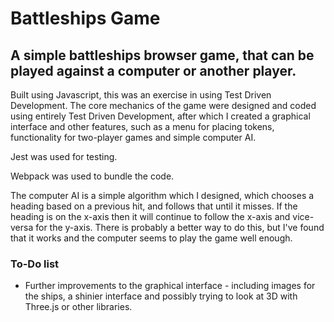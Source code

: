 # Battleships Game

## A simple battleships browser game, that can be played against a computer or another player.

Built using Javascript, this was an exercise in using Test Driven Development. The core mechanics of the game were designed and coded using entirely Test Driven Development, after which I created a graphical interface and other features, such as a menu for placing tokens, functionality for two-player games and simple computer AI.

Jest was used for testing.

Webpack was used to bundle the code.

The computer AI is a simple algorithm which I designed, which chooses a heading based on a previous hit, and follows that until it misses. If the heading is on the x-axis then it will continue to follow the x-axis and vice-versa for the y-axis. There is probably a better way to do this, but I've found that it works and the computer seems to play the game well enough.

### To-Do list

- Further improvements to the graphical interface - including images for the ships, a shinier interface and possibly trying to look at 3D with Three.js or other libraries.